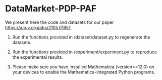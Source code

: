 # DataMarket-PDP-PAF

We present here the code and datasets for our paper https://arxiv.org/abs/2105.01651.

1. Run the functions provided in /dataset/dataset.py to regenerate the datasets.

2. Run the functions provided in /experiment/experiment.py to reproduce the experimental results.

3. Please make sure you have installed Mathematica (version>=12.0) on your devices to enable the Mathematica-integrated Python programs.
